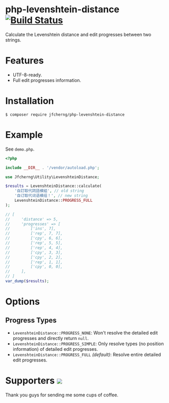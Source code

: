 # php-levenshtein-distance [![Build Status](https://travis-ci.org/jfcherng/php-levenshtein-distance.svg?branch=master)](https://travis-ci.org/jfcherng/php-levenshtein-distance)

Calculate the Levenshtein distance and edit progresses between two strings.


# Features

- UTF-8-ready.
- Full edit progresses information.


# Installation

```
$ composer require jfcherng/php-levenshtein-distance
```


# Example

See `demo.php`.

```php
<?php

include __DIR__ . '/vendor/autoload.php';

use Jfcherng\Utility\LevenshteinDistance;

$results = LevenshteinDistance::calculate(
    '自訂取代詞語模組', // old string
    '自订取代词语模组！', // new string
    LevenshteinDistance::PROGRESS_FULL
);

// [
//     'distance' => 5,
//     'progresses' => [
//         ['ins', 7],
//         ['rep', 7, 7],
//         ['cpy', 6, 6],
//         ['rep', 5, 5],
//         ['rep', 4, 4],
//         ['cpy', 3, 3],
//         ['cpy', 2, 2],
//         ['rep', 1, 1],
//         ['cpy', 0, 0],
//     ],
// ]
var_dump($results);
```


# Options


## Progress Types

- `LevenshteinDistance::PROGRESS_NONE`: Won't resolve the detailed edit progresses and directly return `null`.
- `LevenshteinDistance::PROGRESS_SIMPLE`: Only resolve types (no position information) of detailed edit progresses.
- `LevenshteinDistance::PROGRESS_FULL` *(default)*: Resolve entire detailed edit progresses.


Supporters <a href="https://www.paypal.com/cgi-bin/webscr?cmd=_s-xclick&hosted_button_id=ATXYY9Y78EQ3Y" target="_blank"><img src="https://www.paypalobjects.com/en_US/i/btn/btn_donate_LG.gif" /></a>
==========

Thank you guys for sending me some cups of coffee.
